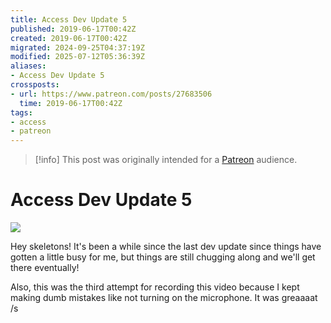 ```yaml
---
title: Access Dev Update 5
published: 2019-06-17T00:42Z
created: 2019-06-17T00:42Z
migrated: 2024-09-25T04:37:19Z
modified: 2025-07-12T05:36:39Z
aliases:
- Access Dev Update 5
crossposts:
- url: https://www.patreon.com/posts/27683506
  time: 2019-06-17T00:42Z
tags:
- access
- patreon
---
```


> [!info]
> This post was originally intended for a [Patreon](../tags/patreon.md) audience.

# Access Dev Update 5

![](https://vimeo.com/573303900)

Hey skeletons! It's been a while since the last dev update since things have gotten a little busy for me, but things are still chugging along and we'll get there eventually!

Also, this was the third attempt for recording this video because I kept making dumb mistakes like not turning on the microphone. It was greaaaat /s
